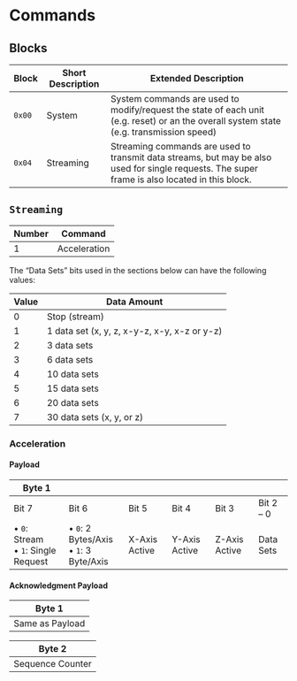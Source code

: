 # Commands

## Blocks

| Block  | Short Description | Extended Description                                                                                                                           |
| ------ | ----------------- | ---------------------------------------------------------------------------------------------------------------------------------------------- |
| `0x00` | System            | System commands are used to modify/request the state of each unit (e.g. reset) or an the overall system state (e.g. transmission speed)        |
| `0x04` | Streaming         | Streaming commands are used to transmit data streams, but may be also used for single requests. The super frame is also located in this block. |

## `Streaming`

| Number | Command      |
| ------ | ------------ |
| 1      | Acceleration |

The “Data Sets” bits used in the sections below can have the following values:

| Value | Data Amount                                  |
| ----- | -------------------------------------------- |
| 0     | Stop (stream)                                |
| 1     | 1 data set (x, y, z, x-y-z, x-y, x-z or y-z) |
| 2     | 3 data sets                                  |
| 3     | 6 data sets                                  |
| 4     | 10 data sets                                 |
| 5     | 15 data sets                                 |
| 6     | 20 data sets                                 |
| 7     | 30 data sets (x, y, or z)                    |

### Acceleration

#### Payload

| Byte 1                                   |                                             |               |               |               |           |
| ---------------------------------------- | ------------------------------------------- | ------------- | ------------- | ------------- | --------- |
| Bit 7                                    | Bit 6                                       | Bit 5         | Bit 4         | Bit 3         | Bit 2 – 0 |
| • `0`: Stream <br> • `1`: Single Request | • `0`: 2 Bytes/Axis <br> • `1`: 3 Byte/Axis | X-Axis Active | Y-Axis Active | Z-Axis Active | Data Sets |

#### Acknowledgment Payload

| Byte 1          |
| --------------- |
| Same as Payload |

| Byte 2           |
| ---------------- |
| Sequence Counter |
